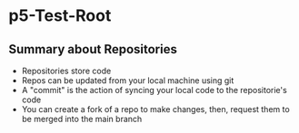 # p5-Test-Root


## Summary about Repositories
- Repositories store code
- Repos can be updated from your local machine using git
- A "commit" is the action of syncing your local code to the repositorie's code
- You can create a fork of a repo to make changes, then, request them to be merged into the main branch
